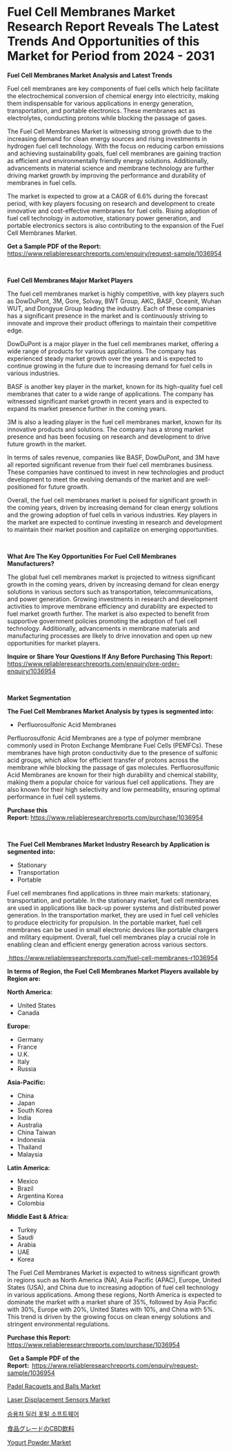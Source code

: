 <p><h1>Fuel Cell Membranes Market Research Report Reveals The Latest Trends And Opportunities of this Market for Period from 2024 - 2031</h1></p><p><strong>Fuel Cell Membranes Market Analysis and Latest Trends</strong></p>
<p><p>Fuel cell membranes are key components of fuel cells which help facilitate the electrochemical conversion of chemical energy into electricity, making them indispensable for various applications in energy generation, transportation, and portable electronics. These membranes act as electrolytes, conducting protons while blocking the passage of gases. </p><p>The Fuel Cell Membranes Market is witnessing strong growth due to the increasing demand for clean energy sources and rising investments in hydrogen fuel cell technology. With the focus on reducing carbon emissions and achieving sustainability goals, fuel cell membranes are gaining traction as efficient and environmentally friendly energy solutions. Additionally, advancements in material science and membrane technology are further driving market growth by improving the performance and durability of membranes in fuel cells. </p><p>The market is expected to grow at a CAGR of 6.6% during the forecast period, with key players focusing on research and development to create innovative and cost-effective membranes for fuel cells. Rising adoption of fuel cell technology in automotive, stationary power generation, and portable electronics sectors is also contributing to the expansion of the Fuel Cell Membranes Market.</p></p>
<p><strong>Get a Sample PDF of the Report:&nbsp;</strong> <a href="https://www.reliableresearchreports.com/enquiry/request-sample/1036954">https://www.reliableresearchreports.com/enquiry/request-sample/1036954</a></p>
<p>&nbsp;</p>
<p><strong>Fuel Cell Membranes Major Market Players</strong></p>
<p><p>The fuel cell membranes market is highly competitive, with key players such as DowDuPont, 3M, Gore, Solvay, BWT Group, AKC, BASF, Oceanit, Wuhan WUT, and Dongyue Group leading the industry. Each of these companies has a significant presence in the market and is continuously striving to innovate and improve their product offerings to maintain their competitive edge.</p><p>DowDuPont is a major player in the fuel cell membranes market, offering a wide range of products for various applications. The company has experienced steady market growth over the years and is expected to continue growing in the future due to increasing demand for fuel cells in various industries.</p><p>BASF is another key player in the market, known for its high-quality fuel cell membranes that cater to a wide range of applications. The company has witnessed significant market growth in recent years and is expected to expand its market presence further in the coming years.</p><p>3M is also a leading player in the fuel cell membranes market, known for its innovative products and solutions. The company has a strong market presence and has been focusing on research and development to drive future growth in the market.</p><p>In terms of sales revenue, companies like BASF, DowDuPont, and 3M have all reported significant revenue from their fuel cell membranes business. These companies have continued to invest in new technologies and product development to meet the evolving demands of the market and are well-positioned for future growth.</p><p>Overall, the fuel cell membranes market is poised for significant growth in the coming years, driven by increasing demand for clean energy solutions and the growing adoption of fuel cells in various industries. Key players in the market are expected to continue investing in research and development to maintain their market position and capitalize on emerging opportunities.</p></p>
<p>&nbsp;</p>
<p><strong>What Are The Key Opportunities For Fuel Cell Membranes Manufacturers?</strong></p>
<p><p>The global fuel cell membranes market is projected to witness significant growth in the coming years, driven by increasing demand for clean energy solutions in various sectors such as transportation, telecommunications, and power generation. Growing investments in research and development activities to improve membrane efficiency and durability are expected to fuel market growth further. The market is also expected to benefit from supportive government policies promoting the adoption of fuel cell technology. Additionally, advancements in membrane materials and manufacturing processes are likely to drive innovation and open up new opportunities for market players.</p></p>
<p><strong>Inquire or Share Your Questions If Any Before Purchasing This Report:</strong> <a href="https://www.reliableresearchreports.com/enquiry/pre-order-enquiry/1036954">https://www.reliableresearchreports.com/enquiry/pre-order-enquiry/1036954</a></p>
<p>&nbsp;</p>
<p><strong>Market Segmentation</strong></p>
<p><strong>The Fuel Cell Membranes Market Analysis by types is segmented into:</strong></p>
<p><ul><li>Perfluorosulfonic Acid Membranes</li></ul></p>
<p><p>Perfluorosulfonic Acid Membranes are a type of polymer membrane commonly used in Proton Exchange Membrane Fuel Cells (PEMFCs). These membranes have high proton conductivity due to the presence of sulfonic acid groups, which allow for efficient transfer of protons across the membrane while blocking the passage of gas molecules. Perfluorosulfonic Acid Membranes are known for their high durability and chemical stability, making them a popular choice for various fuel cell applications. They are also known for their high selectivity and low permeability, ensuring optimal performance in fuel cell systems.</p></p>
<p><strong>Purchase this Report:&nbsp;</strong><a href="https://www.reliableresearchreports.com/purchase/1036954">https://www.reliableresearchreports.com/purchase/1036954</a></p>
<p>&nbsp;</p>
<p><strong>The Fuel Cell Membranes Market Industry Research by Application is segmented into:</strong></p>
<p><ul><li>Stationary</li><li>Transportation</li><li>Portable</li></ul></p>
<p><p>Fuel cell membranes find applications in three main markets: stationary, transportation, and portable. In the stationary market, fuel cell membranes are used in applications like back-up power systems and distributed power generation. In the transportation market, they are used in fuel cell vehicles to produce electricity for propulsion. In the portable market, fuel cell membranes can be used in small electronic devices like portable chargers and military equipment. Overall, fuel cell membranes play a crucial role in enabling clean and efficient energy generation across various sectors.</p></p>
<p><a href="https://www.reliableresearchreports.com/fuel-cell-membranes-r1036954">&nbsp;https://www.reliableresearchreports.com/fuel-cell-membranes-r1036954</a></p>
<p><strong>In terms of Region, the Fuel Cell Membranes Market Players available by Region are:</strong></p>
<p>
    <p> <strong> North America: </strong>
        <ul>
            <li>United States</li>
            <li>Canada</li>
        </ul>
        </p> 
    <p> <strong> Europe: </strong>
        <ul>
            <li>Germany</li>
            <li>France</li>
            <li>U.K.</li>
            <li>Italy</li>
            <li>Russia</li>
        </ul>
        </p> 
    <p> <strong> Asia-Pacific: </strong>
        <ul>
            <li>China</li>
            <li>Japan</li>
            <li>South Korea</li>
            <li>India</li>
            <li>Australia</li>
            <li>China Taiwan</li>
            <li>Indonesia</li>
            <li>Thailand</li>
            <li>Malaysia</li>
        </ul>
        </p> 
    <p> <strong> Latin America: </strong>
        <ul>
            <li>Mexico</li>
            <li>Brazil</li>
            <li>Argentina Korea</li>
            <li>Colombia</li>
        </ul>
        </p> 
    <p> <strong> Middle East & Africa: </strong>
        <ul>
            <li>Turkey</li>
            <li>Saudi</li>
            <li>Arabia</li>
            <li>UAE</li>
            <li>Korea</li>
        </ul>
    </p>
    </p>
<p><p>The Fuel Cell Membranes Market is expected to witness significant growth in regions such as North America (NA), Asia Pacific (APAC), Europe, United States (USA), and China due to increasing adoption of fuel cell technology in various applications. Among these regions, North America is expected to dominate the market with a market share of 35%, followed by Asia Pacific with 30%, Europe with 20%, United States with 10%, and China with 5%. This trend is driven by the growing focus on clean energy solutions and stringent environmental regulations.</p></p>
<p><strong>Purchase this Report: </strong><a href="https://www.reliableresearchreports.com/purchase/1036954">https://www.reliableresearchreports.com/purchase/1036954</a></p>
<p>&nbsp;<strong>Get a Sample PDF of the Report:&nbsp;&nbsp;</strong><a href="https://www.reliableresearchreports.com/enquiry/request-sample/1036954">https://www.reliableresearchreports.com/enquiry/request-sample/1036954</a></p>
<p><strong></strong></p>
<p><p><a href="https://issuu.com/reportprime-2/docs/padel-racquets-and-balls-market-size-2030.pptx">Padel Racquets and Balls Market</a></p><p><a href="https://github.com/nicholepatriciadoylenwnrjr0/Market-Research-Report-List-2/blob/main/laser-displacement-sensors-market.md">Laser Displacement Sensors Market</a></p><p><a href="https://github.com/DavidRobb19/Market-Research-Report-List-1/blob/main/258248180896.md">승용차 딜러 포털 소프트웨어</a></p><p><a href="https://github.com/CieloStamm/Market-Research-Report-List-1/blob/main/423646588017.md">食品グレードのCBD飲料</a></p><p><a href="https://github.com/barbarakss89/Market-Research-Report-List-1/blob/main/yogurt-powder-market.md">Yogurt Powder Market</a></p></p>